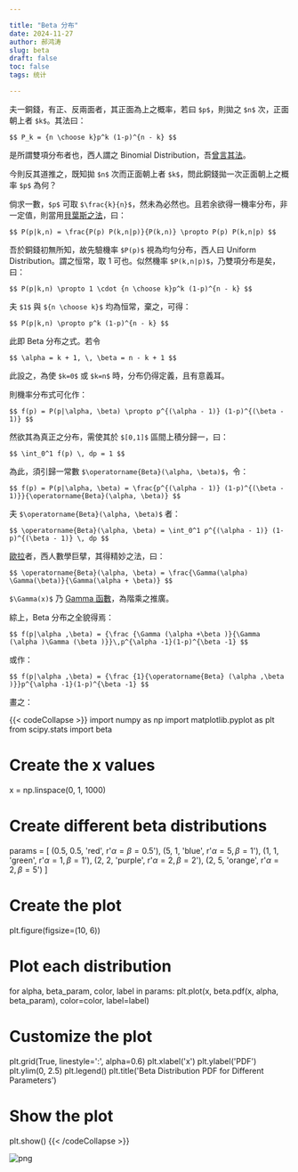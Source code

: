 ```yaml
---

title: "Beta 分布"
date: 2024-11-27
author: 郝鸿涛
slug: beta
draft: false
toc: false
tags: 统计

---
```


夫一銅錢，有正、反兩面者，其正面為上之概率，若曰 `$p$`，則拋之 `$n$` 次，正面朝上者 `$k$`。其法曰：

`$$
P_k = {n \choose k}p^k (1-p)^{n - k}
$$`

是所謂雙項分布者也，西人謂之 Binomial Distribution，吾[曾言其法](/cn/2024/03/23/discrete-distributions/)。

今則反其道推之，既知拋 `$n$` 次而正面朝上者 `$k$`，問此銅錢拋一次正面朝上之概率 `$p$` 為何？ 

倘求一數，`$p$` 可取 `$\frac{k}{n}$`，然未為必然也。且若余欲得一機率分布，非一定值，則當用[貝葉斯之法](https://bayesian.netlify.app/)，曰：

`$$
P(p|k,n) = \frac{P(p) P(k,n|p)}{P(k,n)} \propto P(p) P(k,n|p)
$$`

吾於銅錢初無所知，故先驗機率 `$P(p)$` 視為均勻分布，西人曰 Uniform Distribution。謂之恒常，取 1 可也。似然機率 `$P(k,n|p)$`，乃雙項分布是矣，曰：

`$$
P(p|k,n) \propto 1 \cdot {n \choose k}p^k (1-p)^{n - k}
$$`

夫 `$1$` 與 `${n \choose k}$` 均為恒常，棄之，可得：

`$$
P(p|k,n) \propto p^k (1-p)^{n - k}
$$`

此即 Beta 分布之式。若令

`$$
\alpha = k + 1, \, \beta = n - k + 1
$$`

此設之，為使 `$k=0$` 或 `$k=n$` 時，分布仍得定義，且有意義耳。

則機率分布式可化作：

`$$
f(p) = P(p|\alpha, \beta) \propto p^{(\alpha - 1)} (1-p)^{(\beta - 1)}
$$`

然欲其為真正之分布，需使其於 `$[0,1]$` 區間上積分歸一，曰：

`$$
\int_0^1 f(p) \, dp = 1
$$`

為此，須引歸一常數 `$\operatorname{Beta}(\alpha, \beta)$`，令：

`$$
f(p) = P(p|\alpha, \beta) = \frac{p^{(\alpha - 1)} (1-p)^{(\beta - 1)}}{\operatorname{Beta}(\alpha, \beta)}
$$`

夫 `$\operatorname{Beta}(\alpha, \beta)$` 者：

`$$
\operatorname{Beta}(\alpha, \beta) = \int_0^1 p^{(\alpha - 1)} (1-p)^{(\beta - 1)} \, dp
$$`

[歐拉](https://zh.wikipedia.org/zh-hant/%E6%AD%90%E6%8B%89)者，西人數學巨擘，其得精妙之法，曰：

`$$
\operatorname{Beta}(\alpha, \beta) = \frac{\Gamma(\alpha) \Gamma(\beta)}{\Gamma(\alpha + \beta)}
$$`

`$\Gamma(x)$` 乃 [Gamma 函數](https://en.wikipedia.org/wiki/Gamma_function)，為階乘之推廣。

綜上，Beta 分布之全貌得焉：

`$$
f(p|\alpha ,\beta) = {\frac {\Gamma (\alpha +\beta )}{\Gamma (\alpha )\Gamma (\beta )}}\,p^{\alpha -1}(1-p)^{\beta -1}
$$`

或作：

`$$
f(p|\alpha ,\beta) = {\frac {1}{\operatorname{Beta} (\alpha ,\beta )}}p^{\alpha -1}(1-p)^{\beta -1}
$$`

畫之：

<!-- 假设我们已知一枚硬币随机抛掷一次正面朝上的概率 `$p$`，那抛掷 `$n$` 次有 `$k$` 次正面朝上的概率分布为：

`$$P_k = {n \choose k}p^k (1-p)^{n - k}$$`

这是经典的双项分布 (Binomial Distribution)，我们之前[讲过](/cn/2024/03/23/discrete-distributions/)。

那现在问题反过来，如果我们抛掷一枚硬币 `$n$` 次，其中有 `$k$` 次正面朝上，如何求该硬币随机抛掷一次正面朝上的概率 `$p$`? 也就是求 `$P(p|k, n)$`。

你可以给我一个数，`$p$` 大概率是 `$\frac{k}{n}$`，但是这并不是绝对的。而且，如果我想要的是一个分布，而不是一个数，怎么算？

这就需要用到[贝叶斯统计](https://bayesian.netlify.app/)：

`$$P(p|k,n) = \frac{P(p) P(k,n|p)}{P(k,n)} \propto P(p) P(k,n|p)$$`

我们预先对这个硬币一点都不了解，所以先验概率 `$P(p)$` 是一个均匀分布 (uniform distribution)，也就是说所有的 `$p$` 概率一样。你可以简单理解为它是一个常数，我们取 1。似然概率 `$P(k,n|p)$` 就是双项分布。因此：

`$$P(p|k,n) \propto 1 \cdot {n \choose k}p^k (1-p)^{n - k}$$`

`$1$` 以及 `${n \choose k}$` 都是常数，可以移除，因此

`$$P(p|k,n) \propto p^k (1-p)^{n - k}$$`

这就是 Beta 分布。如果我们记

- `$\alpha = k + 1$`
- `$\beta = n - k + 1$`

（你可能会问我们为什么这么算。其中一个原因是为了确保当 `$k=0$` 或者 `$k=n$` 时，分布依然有意义。）

那么 

`$$f(p) = P(p|\alpha, \beta) \propto p^{(\alpha - 1)} (1-p)^{(\beta - 1)}$$`

我们已经很接近了。为了让 `$f(p)$` 成为一个真正的分布，我们需要确保其积分为 1：

`$$\int_0^1 f(p) \, dp = 1$$`

如何确保呢？我们引入一个归一化常数 `$\operatorname{Beta}(\alpha, \beta)$`:

`$$f(p) = P(p|\alpha, \beta) = \frac{p^{(\alpha - 1)} (1-p)^{(\beta - 1)}}{B(\alpha, \beta)}$$`

Beta 函数 `$\operatorname{Beta}(\alpha, \beta)$` 的定义为：

`$$B(\alpha, \beta) = \int_0^1 p^{(\alpha - 1)} (1-p)^{(\beta - 1)} \, dp = 1$$`

数学家[欧拉](https://zh.wikipedia.org/zh-hans/%E8%90%8A%E6%98%82%E5%93%88%E5%BE%B7%C2%B7%E6%AD%90%E6%8B%89)发现此函数计算方法为

`$$B(\alpha, \beta) = \frac{\Gamma(\alpha) \Gamma(\beta)}{\Gamma(\alpha + \beta)}$$`

其中 `$\Gamma(x)$` 是 [Gamma 函数](https://en.wikipedia.org/wiki/Gamma_function)。

至此，我们得到了 Beta 分布的完整表达式：

`$$\begin{aligned}f(x;\alpha ,\beta )&=\mathrm {constant} \cdot x^{\alpha -1}(1-x)^{\beta -1}\\[3pt]&={\frac {x^{\alpha -1}(1-x)^{\beta -1}}{\displaystyle \int _{0}^{1}u^{\alpha -1}(1-u)^{\beta -1}\,du}}\\[6pt]&={\frac {\Gamma (\alpha +\beta )}{\Gamma (\alpha )\Gamma (\beta )}}\,x^{\alpha -1}(1-x)^{\beta -1}\\[6pt]&={\frac {1}{\mathrm {B} (\alpha ,\beta )}}x^{\alpha -1}(1-x)^{\beta -1}\end{aligned}$$`

以上的表达式以及下面的图都来自维基百科 [Beta distribution 词条](https://en.wikipedia.org/wiki/Beta_distribution). -->


{{< codeCollapse >}}
import numpy as np
import matplotlib.pyplot as plt
from scipy.stats import beta

# Create the x values
x = np.linspace(0, 1, 1000)

# Create different beta distributions
params = [
    (0.5, 0.5, 'red', r'$\alpha = \beta = 0.5$'),
    (5, 1, 'blue', r'$\alpha = 5, \beta = 1$'),
    (1, 1, 'green', r'$\alpha = 1, \beta = 1$'),
    (2, 2, 'purple', r'$\alpha = 2, \beta = 2$'),
    (2, 5, 'orange', r'$\alpha = 2, \beta = 5$')
]

# Create the plot
plt.figure(figsize=(10, 6))

# Plot each distribution
for alpha, beta_param, color, label in params:
    plt.plot(x, beta.pdf(x, alpha, beta_param), color=color, label=label)

# Customize the plot
plt.grid(True, linestyle=':', alpha=0.6)
plt.xlabel('x')
plt.ylabel('PDF')
plt.ylim(0, 2.5)
plt.legend()
plt.title('Beta Distribution PDF for Different Parameters')

# Show the plot
plt.show()
{{< /codeCollapse >}}


    
![png](/cn/blog/2024-11-27-beta_files/2024-11-27-beta_2_0.png)
    

